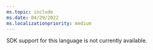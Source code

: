 ```yaml
---
ms.topic: include
ms.date: 04/29/2022
ms.localizationpriority: medium
---
```


SDK support for this language is not currently available.
